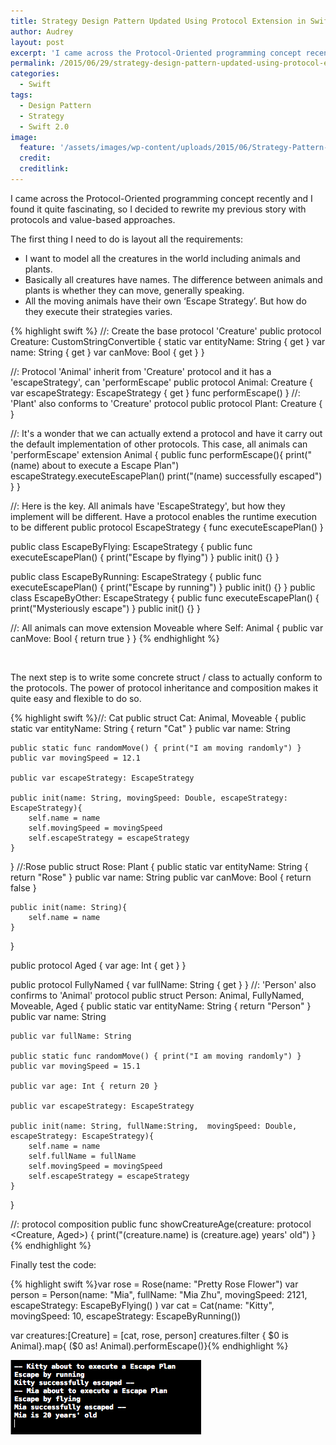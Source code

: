 ```yaml
---
title: Strategy Design Pattern Updated Using Protocol Extension in Swift 2.0
author: Audrey
layout: post
excerpt: 'I came across the Protocol-Oriented programming concept recently and I found it quite fascinating, so I decided to rewrite my previous story with protocols and value-based approaches.'
permalink: /2015/06/29/strategy-design-pattern-updated-using-protocol-extension-in-swift-2-0/
categories:
  - Swift
tags:
  - Design Pattern
  - Strategy
  - Swift 2.0
image:
  feature: '/assets/images/wp-content/uploads/2015/06/Strategy-Pattern-in-Swift-2.0.png'
  credit: 
  creditlink: 
---
```

I came across the Protocol-Oriented programming concept recently and I found it quite fascinating, so I decided to rewrite my previous story with protocols and value-based approaches.

The first thing I need to do is layout all the requirements:

  * I want to model all the creatures in the world including animals and plants.
  * Basically all creatures have names. The difference between animals and plants is whether they can move, generally speaking.
  * All the moving animals have their own &#8216;Escape Strategy&#8217;. But how do they execute their strategies varies.

  {% highlight swift %}
  //: Create the base protocol 'Creature'
public protocol Creature: CustomStringConvertible {
    static var entityName: String { get }
    var name: String { get }
    var canMove: Bool { get }
}

//: Protocol 'Animal' inherit from 'Creature' protocol and it has a 'escapeStrategy', can 'performEscape'
public protocol Animal: Creature {
    var escapeStrategy: EscapeStrategy { get }
    func performEscape()
}
//: 'Plant' also conforms to 'Creature' protocol
public protocol Plant: Creature {
}

//: It's a wonder that we can actually extend a protocol and have it carry out the default implementation of other protocols. This case, all animals can 'performEscape'
extension Animal {
    public func performEscape(){
        print("\(name) about to execute a Escape Plan")
        escapeStrategy.executeEscapePlan()
        print("\(name) successfully escaped")
    }
}

//: Here is the key. All animals have 'EscapeStrategy', but how they implement will be different. Have a protocol enables the runtime execution to be different
public protocol EscapeStrategy {
    func executeEscapePlan()
}

public class EscapeByFlying: EscapeStrategy {
    public func executeEscapePlan() {
        print("Escape by flying")
    }
     public init() {}
}

public class EscapeByRunning: EscapeStrategy {
   public func executeEscapePlan() {
        print("Escape by running")
    }
    public init() {}
}
public class EscapeByOther: EscapeStrategy {
   public func executeEscapePlan() {
        print("Mysteriously escape")
    }
     public init() {}
}

//: All animals can move
extension Moveable where Self: Animal {
    public var canMove: Bool { return true }
}
{% endhighlight %}

&nbsp;

The next step is to write some concrete struct / class to actually conform to the protocols. The power of protocol inheritance and composition makes it quite easy and flexible to do so.

{% highlight swift %}//: Cat
public struct Cat: Animal, Moveable {
    public static var entityName: String { return "Cat" }
    public var name: String
    
    public static func randomMove() { print("I am moving randomly") }
    public var movingSpeed = 12.1
    
    public var escapeStrategy: EscapeStrategy
    
    public init(name: String, movingSpeed: Double, escapeStrategy: EscapeStrategy){
        self.name = name
        self.movingSpeed = movingSpeed
        self.escapeStrategy = escapeStrategy
    }
    
}
//:Rose
public struct Rose: Plant {
    public static var entityName: String { return "Rose" }
    public var name: String
    public var canMove: Bool { return false }
    
    public init(name: String){
        self.name = name
    }
}


public protocol Aged {
    var age: Int { get }
}

public protocol FullyNamed {
    var fullName: String { get }
}
//: 'Person' also confirms to 'Animal' protocol 
public struct Person: Animal, FullyNamed, Moveable, Aged {
    public static var entityName: String { return "Person" }
    public var name: String
    
    public var fullName: String
    
    public static func randomMove() { print("I am moving randomly") }
    public var movingSpeed = 15.1
    
    public var age: Int { return 20 }
    
    public var escapeStrategy: EscapeStrategy
    
    public init(name: String, fullName:String,  movingSpeed: Double, escapeStrategy: EscapeStrategy){
        self.name = name
        self.fullName = fullName
        self.movingSpeed = movingSpeed
        self.escapeStrategy = escapeStrategy
    }
}

//: protocol composition 
public func showCreatureAge(creature: protocol &lt;Creature, Aged>) {
    print("\(creature.name) is \(creature.age) years\' old")
}{% endhighlight %}

Finally test the code:

{% highlight swift %}var rose = Rose(name: "Pretty Rose Flower")
var person = Person(name: "Mia", fullName: "Mia Zhu", movingSpeed: 2121, escapeStrategy: EscapeByFlying() )
var cat = Cat(name: "Kitty", movingSpeed: 10, escapeStrategy: EscapeByRunning())

var creatures:[Creature] = [cat, rose, person]
creatures.filter { $0 is Animal}.map{ ($0 as! Animal).performEscape()}{% endhighlight %}

[<img class=" size-full wp-image-957 aligncenter" src="/assets/images/wp-content/uploads/2015/06/Strategy-Pattern-in-Swift-2.0.png" alt="Strategy Pattern in Swift 2.0" width="305" height="119" />][1]

 [1]: /assets/images/wp-content/uploads/2015/06/Strategy-Pattern-in-Swift-2.0.png